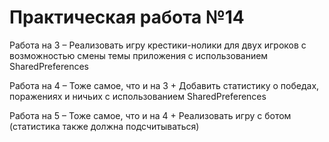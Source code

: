 # Практическая работа №14

Работа на 3 – Реализовать игру крестики-нолики для двух игроков
с возможностью смены темы приложения с использованием
SharedPreferences

Работа на 4 – Тоже самое, что и на 3 + Добавить статистику о
победах, поражениях и ничьих с использованием
SharedPreferences

Работа на 5 – Тоже самое, что и на 4 + Реализовать игру с ботом
(статистика также должна подсчитываться)
